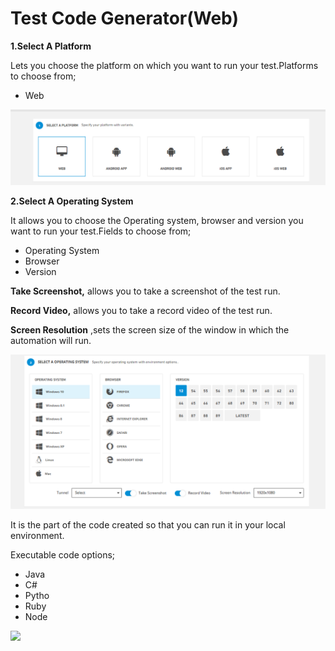 # Test Code Generator(Web)

**1.Select A Platform**

Lets you choose the platform on which you want to run your test.Platforms to choose from;

* Web

![](<../.gitbook/assets/webb (1).PNG>)

**2.Select A Operating System**

It allows you to choose the Operating system, browser and version you want to run your test.Fields to choose from;

* Operating System
* Browser
* Version

**Take Screenshot,** allows you to take a screenshot of the test run.

**Record Video,** allows you to take a record video of the test run.

**Screen Resolution** ,sets the screen size of the window in which the automation will run.

![](<../.gitbook/assets/sistme (2).PNG>)

It is the part of the code created so that you can run it in your local environment.

Executable code options;

* Java
* C#
* Pytho
* Ruby
* Node

![](../.gitbook/assets/automatedtest\_Code.PNG)
